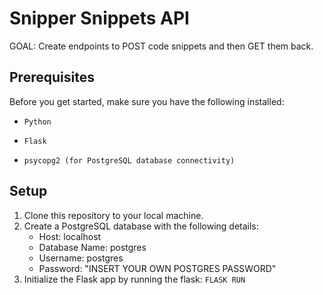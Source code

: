 # Snipper Snippets API

GOAL: Create endpoints to POST code snippets and then GET them back.

## Prerequisites

Before you get started, make sure you have the following installed:

-     Python
-     Flask
-     psycopg2 (for PostgreSQL database connectivity)

## Setup

1. Clone this repository to your local machine.
2. Create a PostgreSQL database with the following details:
   - Host: localhost
   - Database Name: postgres
   - Username: postgres
   - Password: "INSERT YOUR OWN POSTGRES PASSWORD"
3. Initialize the Flask app by running the flask:
   `FLASK RUN`
